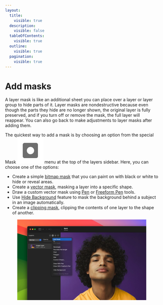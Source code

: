 ```yaml
---
layout:
  title:
    visible: true
  description:
    visible: false
  tableOfContents:
    visible: true
  outline:
    visible: true
  pagination:
    visible: true
---
```


# Add masks

A layer mask is like an additional sheet you can place over a layer or layer group to hide parts of it. Layer masks are nondestructive because even though the parts they hide are no longer shown, the original layer is fully preserved, and if you turn off or remove the mask, the full layer will reappear. You can also go back to make adjustments to layer masks after adding them.

The quickest way to add a mask is by choosing an option from the special Mask <img src="../.gitbook/assets/Mask.png" alt="" data-size="line"> menu at the top of the layers sidebar. Here, you can choose one of the options:

* Create a simple [bitmap mask](working-with-bitmap-masks.md) that you can paint on with black or white to hide or reveal areas.
* Create a [vector mask](working-with-vector-masks.md), masking a layer into a specific shape.
* Draw a custom vector mask using [Pen](../draw-shapes-and-vector-graphics/draw-shapes-with-the-pen-tool.md) or [Freeform Pen](../draw-shapes-and-vector-graphics/draw-shapes-with-the-freeform-pen-tool.md) tools.
* Use [Hide Background](../automatically-edit-images/hide-image-background.md) feature to mask the background behind a subject in an image automatically.
* Create a [clipping mask](use-clipping-masks.md), clipping the contents of one layer to the shape of another.

<figure><img src="../.gitbook/assets/videoframe_1444.png" alt=""><figcaption></figcaption></figure>

